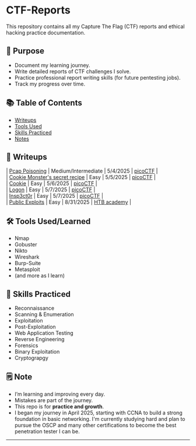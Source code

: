 # CTF-Reports

This repository contains all my Capture The Flag (CTF) reports and ethical hacking practice documentation.

## 🧠 Purpose

- Document my learning journey.
- Write detailed reports of CTF challenges I solve.
- Practice professional report writing skills (for future pentesting jobs).
- Track my progress over time.

## 📚 Table of Contents

- [Writeups](#writeups)
- [Tools Used](#tools-used)
- [Skills Practiced](#skills-practiced)
- [Notes](#notes)

## 📝 Writeups

| [Pcap Poisoning](writeups/pcap_poisoning.md) | Medium/Intermediate | 5/4/2025 | [picoCTF](https://www.picoctf.org/) |<br>
| [Cookie Monster's secret recipe](writeups/cookie_monster.md) | Easy | 5/5/2025 | [picoCTF](https://www.picoctf.org/) |<br>
| [Cookie](writeups/cookie.md) | Easy | 5/6/2025 | [picoCTF](https://www.picoctf.org/) |<br>
| [Logon](writeups/logon.md) | Easy | 5/7/2025 | [picoCTF](https://www.picoctf.org/) |<br>
| [Insp3ct0r](writeups/Inspe3ct0r.md) | Easy | 5/7/2025 | [picoCTF](https://www.picoctf.org/) |<br>
| [Public Exploits](writeups/public_exploits.md) | Easy | 8/31/2025 | [HTB academy](https://academy.hackthebox.com) | <br>




## 🛠 Tools Used/Learned

- Nmap
- Gobuster
- Nikto
- Wireshark
- Burp-Suite
- Metasploit
- (and more as I learn)

## 🧩 Skills Practiced

- Reconnaissance
- Scanning & Enumeration
- Exploitation
- Post-Exploitation
- Web Application Testing
- Reverse Engineering
- Forensics
- Binary Exploitation
- Cryptograpgy

## 🗒️ Note

- I’m learning and improving every day.
- Mistakes are part of the journey. 
- This repo is for **practice and growth**.
- I began my journey in April 2025, starting with CCNA to build a strong foundation in basic networking. I'm currently studying hard and plan to pursue the OSCP and many other certifications to become the best penetration tester I can be.
---
